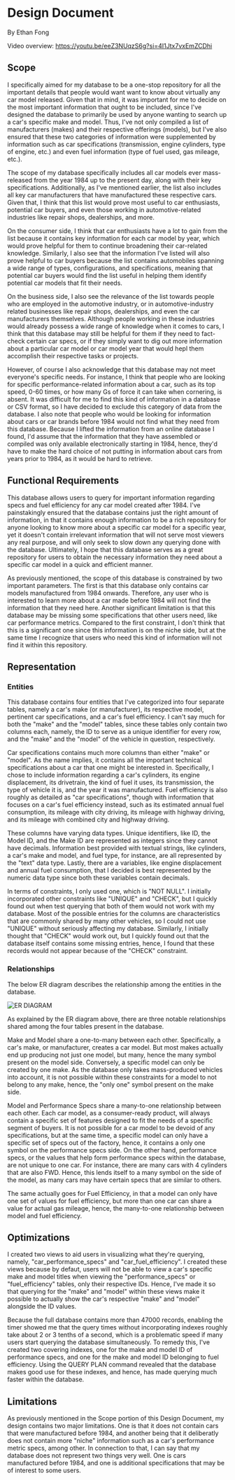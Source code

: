 # Design Document

By Ethan Fong

Video overview: <https://youtu.be/eeZ3NUqzS6g?si=4I1Jtx7vxEmZCDhi>

## Scope

I specifically aimed for my database to be a one-stop repository for all the important details that people would want
want to know about virtually any car model released. Given that in mind, it was important for me to decide on the most
important information that ought to be included, since I've designed the database to primarily be used by anyone
wanting to search up a car's specific make and model. Thus, I've not only compiled a list of manufacturers (makes)
and their respective offerings (models), but I've also ensured that these two categories of information were supplemented by information such as car specifications (transmission, engine cylinders, type of engine, etc.) and even
fuel information (type of fuel used, gas mileage, etc.).

The scope of my database specifically includes all car models ever mass-released from the year 1984 up to the present
day, along with their key specifications. Additionally, as I've mentioned earlier, the list also includes all key
car manufacturers that have manufactured these respective cars. Given that, I think that this list would prove most useful to car enthusiasts, potential car buyers, and even those working in automotive-related industries like repair shops, dealerships, and more.

On the consumer side, I think that car enthusiasts have a lot to gain from the list because it contains key information for each car model by year, which would prove helpful for them to continue broadening their car-related knowledge. Similarly, I also see that the information I've listed will also prove helpful to car buyers because the list contains automobiles spanning a wide range of types, configurations, and specifications, meaning that potential car buyers would find the list useful in helping them identify potential car models that fit their needs.

On the business side, I also see the relevance of the list towards people who are employed in the automotive industry, or in automotive-industry related businesses like repair shops, dealerships, and even the car manufacturers themselves. Although people working in these industries would already possess a wide range of knowledge when it comes to cars, I think that this database may still be helpful for them if they need to fact-check certain car specs, or if they simply want to dig out more information about a particular car model or car model year that would hepl them accomplish their respective tasks or projects.

However, of course I also acknowledge that this database may not meet everyone's specific needs. For instance, I think that people who are looking for specific performance-related information about a car, such as its top speed, 0-60 times, or how many Gs of force it can take when cornering, is absent. It was difficult for me to find this kind of information in a database or CSV format, so I have decided to exclude this category of data from the database. I also note that people who would be looking for information about cars or car brands before 1984 would not find what they need from this database. Because I lifted the information from an online database I found, I'd assume that the information that they have assembled or compiled was only available electronically starting in 1984, hence, they'd have to make the hard choice of not putting in information about cars from years prior to 1984, as it would be hard to retrieve.

## Functional Requirements

This database allows users to query for important information regarding specs and fuel efficiency for any car model created after 1984. I've painstakingly ensured that the database contains just the right amount of information, in that it contains enough information to be a rich repository for anyone looking to know more about a specific car model for a specific year, yet it doesn't contain irrelevant information that will not serve most viewers any real purpose, and will only seek to slow down any querying done with the database. Ultimately, I hope that this database serves as a great repository for users to obtain the necessary information they need about a specific car model in a quick and efficient manner.

As previously mentioned, the scope of this database is constrained by two important parameters. The first is that this database only contains car models manufactured from 1984 onwards. Therefore, any user who is interested to learn more about a car made before 1984 will not find the information that they need here. Another significant limitation is that this database may be missing some specifications that other users need, like car performance metrics. Compared to the first constraint, I don't think that this is a significant one since this information is on the niche side, but at the same time I recognize that users who need this kind of information will not find it within this repository.

## Representation

### Entities

This database contains four entities that I've categorized into four separate tables, namely a car's make (or manufacturer), its respective model, pertinent car specifications, and a car's fuel efficiency. I can't say much for both the "make" and the "model" tables, since these tables only contain two columns each, namely, the ID to serve as a unique identifier for every row, and the "make" and the "model" of the vehicle in question, respectively.

Car specifications contains much more columns than either "make" or "model". As the name implies, it contains all the important technical specifications about a car that one might be interested in. Specifically, I chose to include information regarding a car's cylinders, its engine displacement, its drivetrain, the kind of fuel it uses, its transmission, the type of vehicle it is, and the year it was manufactured. Fuel efficiency is also roughly as detailed as "car specifications", though with information that focuses on a car's fuel efficiency instead, such as its estimated annual fuel consumption, its mileage with city driving, its mileage with highway driving, and its mileage with combined city and highway driving.

These columns have varying data types. Unique identifiers, like ID, the Model ID, and the Make ID are represented as integers since they cannot have decimals. Information best provided with textual strings, like cylinders, a car's make and model, and fuel type, for instance, are all represented by the "text" data type. Lastly, there are a variables, like engine displacement and annual fuel consumption, that I decided is best represented by the numeric data type since both these variables contain decimals.

In terms of constraints, I only used one, which is "NOT NULL". I initially incorporated other constraints like "UNIQUE" and "CHECK", but I quickly found out when test querying that both of them would not work with my database. Most of the possible entries for the columns are characteristics that are commonly shared by many other vehicles, so I could not use "UNIQUE" without seriously affecting my database. Similarly, I initially thought that "CHECK" would work out, but I quickly found out that the database itself contains some missing entries, hence, I found that these records would not appear because of the "CHECK" constraint.

### Relationships

The below ER diagram describes the relationship among the entities in the database.

![ER DIAGRAM](Final_Project_ER_Diagram.png)

As explained by the ER diagram above, there are three notable relationships shared among the four tables present in the database.

Make and Model share a one-to-many between each other. Specifically, a car's make, or manufacturer, creates a car model. But most makes actually end up producing not just one model, but many, hence the many symbol present on the model side. Conversely, a specific model can only be created by one make. As the database only takes mass-produced vehicles into account, it is not possible within these constraints for a model to not belong to any make, hence, the "only one" symbol present on the make side.

Model and Performance Specs share a many-to-one relationship between each other. Each car model, as a consumer-ready product, will always contain a specific set of features designed to fit the needs of a specific segment of buyers. It is not possible for a car model to be devoid of any specifications, but at the same time, a specific model can only have a specific set of specs out of the factory, hence, it contains a only one symbol on the performance specs side. On the other hand, performance specs, or the values that help form performance specs within the database, are not unique to one car. For instance, there are many cars with 4 cylinders that are also FWD. Hence, this lends itself to a many symbol on the side of the model, as many cars may have certain specs that are similar to others.

The same actually goes for Fuel Efficiency, in that a model can only have one set of values for fuel efficiency, but more than one car can share a value for actual gas mileage, hence, the many-to-one relationship between model and fuel efficiency.

## Optimizations

I created two views to aid users in visualizing what they're querying, namely, "car_performance_specs" and "car_fuel_efficiency". I created these views because by defaut, users will not be able to view a car's specific make and model titles when viewing the "performance_specs" or "fuel_efficiency" tables, only their respective IDs. Hence, I've made it so that querying for the "make" and "model" within these views make it possible to actually show the car's respective "make" and "model" alongside the ID values.

Because the full database contains more than 47000 records, enabling the timer showed me that the query times without incorporating indexes roughly take about 2 or 3 tenths of a second, which is a problematic speed if many users start querying the database simultaneously. To remedy this, I've created two covering indexes, one for the make and model ID of performance specs, and one for the make and model ID belonging to fuel efficiency. Using the QUERY PLAN command revealed that the database makes good use for these indexes, and hence, has made querying much faster within the database.

## Limitations

As previously mentioned in the Scope portion of this Design Document, my design contains two major limitations. One is that it does not contain cars that were manufactured before 1984, and another being that it deliberatly does not contain more "niche" information such as a car's performance metric specs, among other. In connection to that, I can say that my database does not represent two things very well. One is cars manufactured before 1984, and one is additional specifications that may be of interest to some users.
